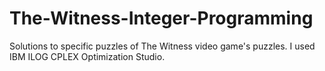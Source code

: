 # The-Witness-Integer-Programming
Solutions to specific puzzles of The Witness video game's puzzles. I used IBM ILOG CPLEX Optimization Studio.

